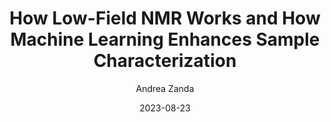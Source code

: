 ---
layout: article
permalink: /blog/how-low-fied-NMR-works/
title: "How Low-Field NMR Works and How Machine Learning Enhances Sample Characterization"
date: "2023-08-23"
image: "img/blog/nmr-how-it-works.webp"
markdown_content: |
  # Understanding Low-Field NMR
  Nuclear Magnetic Resonance (NMR) is a powerful analytical technique used to determine the molecular structure and composition of various substances. Low-field NMR refers to systems operating at lower magnetic field strengths, typically 60 MHz or less, compared to high-field NMR used in research laboratories. Low-field NMR is less costly, compact, and easier to maintain, making it more suitable for industrial applications. The fundamental principle behind NMR involves the interaction between the nuclei of atoms, specifically those with non-zero magnetic moments (like hydrogen), and an external magnetic field. When a sample is placed inside the magnetic field, the nuclei align either with or against the field. A radiofrequency pulse then perturbs this alignment, causing the nuclei to emit electromagnetic signals as they relax back to their original states. These signals are recorded and processed to generate an NMR spectrum, which provides information about the molecular environment of the sample. For hydrocarbons, such as crude oil or refined products, NMR is highly valuable because it can non-destructively measure properties such as molecular composition and the relative abundance of different chemical species.
  # Benefits of Low-Field NMR
  **Low-field NMR offers several advantages for industries, particularly in the oil and gas sector:**
    - **Cost-Effective:** It eliminates the need for high-cost laboratory instruments and reduces operational costs.
    - **Non-Destructive:** Unlike many traditional analytical methods, NMR does not damage the sample, enabling multiple measurements of the same sample.
    - **Portable and Practical:** Low-field NMR instruments are compact, portable, and suitable for in-field applications.
    - **Efficient:** The technique is fast, providing results within minutes, making it ideal for real-time monitoring of processes like crude oil refinement.

  # Machine Learning and Sample Characterization
  Incorporating Machine Learning into low-field NMR significantly enhances its capabilities, especially for complex sample characterization. Machine Learning algorithms are designed to analyze large datasets and detect patterns that are often too complex for traditional methods.
  ##### Data Processing:
  Machine Learning models, such as Partial Least Squares (PLS) and convolutional neural networks (CNN), can be trained on NMR spectral data to recognize patterns and make predictions. For example, in the case of crude oil, these models can infer physical and chemical properties like density, viscosity, sulfur content, and the presence of heavy metal. 
  ##### Real-Time Monitoring:
  Machine Learning enables real-time analysis of samples, allowing industries to monitor production processes efficiently. For example, in refining, AI can detect deviations in product quality or process efficiency based on the continuous NMR data, enabling operators to make timely adjustments​.
  ##### Automation and Precision:
  By automating the interpretation of NMR spectra, Machine Learning reduces the need for specialized personnel, decreases the risk of human error, and improves the precision of the analysis. Models can provide detailed reports in as little as 10-15 minutes, compared to traditional lab analysis, which could take weeks​. 
  ##### Predictive Maintenance and Cost Reduction:
  AI models can predict equipment failures or process inefficiencies before they escalate, reducing downtime and operational costs​."


author: "Andrea Zanda"  
excerpt: "Nuclear Magnetic Resonance (NMR) is a powerful analytical technique used to determine the molecular structure and composition of various substances. By combining with Machine Learning techniques, you can transform it into a Super NMR with additional capabilities."
---